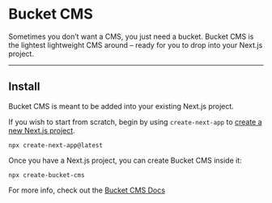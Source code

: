 # Bucket CMS

Sometimes you don’t want a CMS, you just need a bucket. Bucket CMS is the lightest lightweight CMS around – ready for you to drop into your Next.js project. 

---

## Install

Bucket CMS is meant to be added into your existing Next.js project.

If you wish to start from scratch, begin by using `create-next-app` to [create a new Next.js project](https://nextjs.org/docs/pages/api-reference/create-next-app).

```
npx create-next-app@latest
```

Once you have a Next.js project, you can create Bucket CMS inside it:

```
npx create-bucket-cms
```

For more info, check out the [Bucket CMS Docs](https://www.bucket-cms.com/demo)




